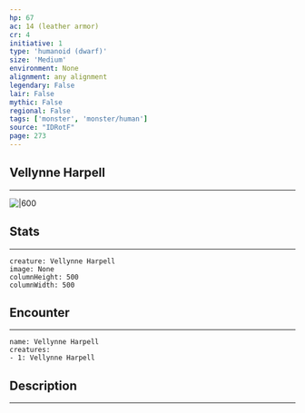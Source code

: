 ```yaml
---
hp: 67
ac: 14 (leather armor)
cr: 4
initiative: 1
type: 'humanoid (dwarf)'    
size: 'Medium'
environment: None
alignment: any alignment
legendary: False
lair: False
mythic: False
regional: False
tags: ['monster', 'monster/human']
source: "IDRotF"
page: 273
---
```


## Vellynne Harpell
---

![|600](D:/Program%20Files/5e.tools/img/bestiary/IDRotF/Vellynne%20Harpell.png)

## Stats
---

```statblock
creature: Vellynne Harpell
image: None
columnHeight: 500
columnWidth: 500
```

## Encounter
---

```encounter-table
name: Vellynne Harpell
creatures:
- 1: Vellynne Harpell
```

## Description
---




